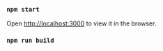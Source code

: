 


### `npm start`

Open [http://localhost:3000](http://localhost:3000) to view it in the browser.

### `npm run build`

